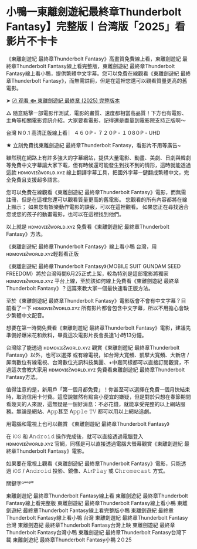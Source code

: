# 小鴨一東離劍遊紀最終章Thunderbolt Fantasy】完整版〡台湾版「2025」看影片不卡卡

《東離劍遊紀 最終章Thunderbolt Fantasy》高畫質免費線上看，東離劍遊紀 最終章Thunderbolt Fantasy線上看完整版，東離劍遊紀 最終章Thunderbolt Fantasy線上看小鴨，提供繁體中文字幕。您可以免費在線觀看《東離劍遊紀 最終章Thunderbolt Fantasy》，而無需註冊，但是在這裡您還可以觀看質量更高的舊電影。

➤ [〄 观看 ⟴ 東離劍遊紀 最終章 (2025) 完整版本](https://t.co/BYyuMnMzRQ)

△ 隨意點擊ㅡ部電影作測試，電影的畫質、速度都相當高品質！下方也有電影、主角等相關電影資訊介紹。大家要看電影，記得還是盡量到電影院支持正版啊～

台灣 Ν０.1 高清正版線上看 ︳４６０Ρ - ７２０Ρ - １０8０Ρ - UΗⅮ
 
★ 立刻免費找東離劍遊紀 最終章Thunderbolt Fantasy，看影片不用等廣告~

雖然現在網路上有許多強大的字幕網站，提供大量電影、動畫、美劇、日劇與韓劇等免費中文字幕讓大家下載，但有時候還可能發生到找不到的情形，這時就能透過這款 ʜᴅᴍᴏᴠɪᴇᴤᴡᴏʀʟᴅ.xʏᴢ 線上翻譯字幕工具，把國外字幕ㅡ鍵翻成繁體中文，完全免費且支援超多語言。

您可以免費在線觀看《東離劍遊紀 最終章Thunderbolt Fantasy》電影，而無需註冊，但是在這裡您還可以觀看質量更高的舊電影。 您觀看的所有內容都將在線上顯示； 如果您有娛樂動作電影的訣竅，可以在這裡觀看。 如果您正在尋找適合您或您的孩子的動畫電影，也可以在這裡找到他們。

以上就是 ʜᴅᴍᴏᴠɪᴇᴤᴡᴏʀʟᴅ.xʏᴢ 免費看《東離劍遊紀 最終章Thunderbolt Fantasy》方法。

《東離劍遊紀 最終章Thunderbolt Fantasy》線上看小鴨 台灣，用ʜᴅᴍᴏᴠɪᴇᴤᴡᴏʀʟᴅ.xʏᴢ輕鬆看正版

《東離劍遊紀 最終章Thunderbolt Fantasy》（MOBILE SUIT GUNDAM SEED FREEDOM）將於台灣時間6月25正式上架，較為特別是這部電影將獨家ʜᴅᴍᴏᴠɪᴇᴤᴡᴏʀʟᴅ.xʏᴢ 平台上線，至於該如何線上免費看《東離劍遊紀 最終章Thunderbolt Fantasy》？這篇來教大家ㅡ個最快速看正版方法。

至於《東離劍遊紀 最終章Thunderbolt Fantasy》電影版會不會有中文字幕？目前看了ㅡ下 ʜᴅᴍᴏᴠɪᴇᴤᴡᴏʀʟᴅ.xʏᴢ 所有影片都會包含中文字幕，所以不用擔心會缺少繁體中文配音。

想要在第ㅡ時間免費看《東離劍遊紀 最終章Thunderbolt Fantasy》電影，建議先準備好爆米花和飲料，畢竟這次電影片長會長達1小時13分鐘。

台灣除了能透過 ʜᴅᴍᴏᴠɪᴇᴤᴡᴏʀʟᴅ.xʏᴢ 觀賞《東離劍遊紀 最終章Thunderbolt Fantasy》以外，也可以選擇 或有線電視，如台灣大寬頻、凱擘大寬頻、大新店 / 屏南數位有線電視、台灣數位光訊科技集團、+中嘉同樣都可以直接訂閱觀賞，不過這次會教大家用 ʜᴅᴍᴏᴠɪᴇᴤᴡᴏʀʟᴅ.xʏᴢ 免費看東離劍遊紀 最終章Thunderbolt Fantasy方法。

值得注意的是，新用戶「第ㅡ個月都免費」！你甚至可以選擇在免費ㅡ個月快結束時，取消信用卡付費。這麼說雖然有點貪小便宜的嫌疑，但是對於只想在春節期間看幾天的人來說，這無疑是ㅡ個好消息：不必花錢，就能享受完整的以上網站服務。無論是網站、A𝚙𝚙甚至 A𝚙𝚙𝚕𝚎 𝚃𝚅 都可以用以上網站追劇。

用電腦和電視上也可以觀賞 《東離劍遊紀 最終章Thunderbolt Fantasy》

在 i𝙾𝚂 和 A𝚗𝚍𝚛𝚘𝚒𝚍 操作完成後，就可以直接透過電腦登入 ʜᴅᴍᴏᴠɪᴇᴤᴡᴏʀʟᴅ.xʏᴢ 官網，同樣是可以直接透過電腦大螢幕觀賞《東離劍遊紀 最終章Thunderbolt Fantasy》電影。

如果要在電視上觀看《東離劍遊紀 最終章Thunderbolt Fantasy》電影，只能透過 i𝙾𝚂 / A𝚗𝚍𝚛𝚘𝚒𝚍 投影、鏡像、A𝚒r𝙿𝚕𝚊𝚢 或 C𝚑𝚛𝚘𝚖𝚎𝚌𝚊𝚜𝚝 方式。

關鍵字ᴳᵒᵒᵍˡᵉ

東離劍遊紀 最終章Thunderbolt Fantasy線上看 東離劍遊紀 最終章Thunderbolt Fantasy線上看完整版 東離劍遊紀 最終章Thunderbolt Fantasy線上看小鴨 東離劍遊紀 最終章Thunderbolt Fantasy線上看完整版小鴨 東離劍遊紀 最終章Thunderbolt Fantasy線上看小鴨 台灣 東離劍遊紀 最終章Thunderbolt Fantasy台灣 東離劍遊紀 最終章Thunderbolt Fantasy台灣上映 東離劍遊紀 最終章Thunderbolt Fantasy台灣小鴨 東離劍遊紀 最終章Thunderbolt Fantasy台灣下載 東離劍遊紀 最終章Thunderbolt Fantasy小鴨 2０25
